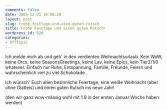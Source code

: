```yaml
---
comments: false
date: 2005-12-21 16:08:26
layout: post
slug: frohe-festtage-und-eien-guten-rutsch
title: Frohe Festtage und einen guten Rutsch!
wordpress_id: 928
categories:
- OffTopic
---
```


Ich melde mich ab und geh' in den verdienten Weihnachtsurlaub. Kein WoW, keine Orcs, keine SeasonsGreetings, keine Lav, keine Epics, kein Tier2/1/0 whatever. Einfach nur Ruhe, Entspannung, Familie, Freunde, Feiern und wahrscheinlich viel zu viel Schokolade.

Ich wünsch' Euch allen besinnliche Feiertage, eine weiße Weihnacht (aber ohne Glatteis) und einen guten Rutsch ins neue Jahr!

(den wir ganz wow-mässig wohl mit 1.9 in der ersten Januar Woche haben werden)
